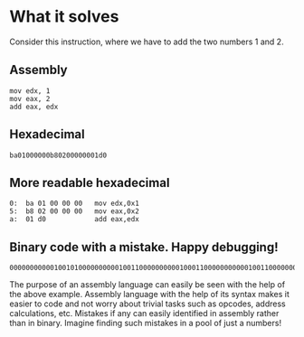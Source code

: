 # What it solves

Consider this instruction, where we have to add the two numbers 1 and 2.

## Assembly

```assembly
mov edx, 1
mov eax, 2
add eax, edx
```

## Hexadecimal

```hex
ba01000000b80200000001d0
```

## More readable hexadecimal

```binary
0:  ba 01 00 00 00   mov edx,0x1
5:  b8 02 00 00 00   mov eax,0x2
a:  01 d0            add eax,edx
```

## Binary code with a mistake. Happy debugging!

```binary
000000000001001010000000000100110000000000100011000000000001001100000000010100101000001101100011
```

The purpose of an assembly language can easily be seen with the help of the above example. Assembly language with the help of its syntax makes it easier to code and not worry about trivial tasks such as opcodes, address calculations, etc. Mistakes if any can easily identified in assembly
rather than in binary. Imagine finding such mistakes in a pool of just a numbers!
